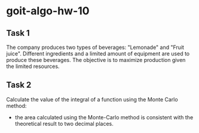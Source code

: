 # goit-algo-hw-10

## Task 1
The company produces two types of beverages: "Lemonade" and "Fruit juice". Different ingredients and a limited amount of equipment are used to produce these beverages. The objective is to maximize production given the limited resources.

## Task 2
Calculate the value of the integral of a function using the Monte Carlo method:
- the area calculated using the Monte-Carlo method is consistent with the theoretical result to two decimal places.
